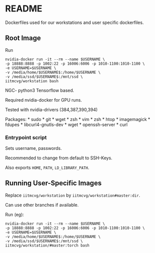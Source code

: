 # README

Dockerfiles used for our workstations and user specific dockerfiles.

## Root Image

Run

```
nvidia-docker run -it --rm --name $USERNAME \
-p 18888:8888 -p 1002:22 -p 16006:6006 -p 1010-1100:1010-1100 \
-e USERNAME=$USERNAME \
-v /media/home/$USERNAME$:/home/$USERNAME \
-v /media/ssd/$USERNAME$:/mnt/ssd \
iitmcvg/workstation bash
```

NGC- python3 Tensorflow based.

Required nvidia-docker for GPU runs.

Tested with nvidia-drivers (384,387,390,394)

Packages:
    * sudo
    * git 
    * wget 
    * zsh 
    * vim 
    * zsh 
    * htop 
    * imagemagick 
    * fdupes 
    * libcurl4-gnutls-dev 
    * wget 
    * openssh-server 
    * curl 

### Entrypoint script

Sets username, passwords.

Recommended to change from default to SSH-Keys.

Also exports `HOME`, `PATH`, `LD_LIBRARY_PATH`.

## Running User-Specific Images

Replace `iitmcvg/workstation` by `iitmcvg/workstation#master:dir`.

Can use other branches if available.

Run (eg):

```
nvidia-docker run -it --rm --name $USERNAME \
-p 18888:8888 -p 1002:22 -p 16006:6006 -p 1010-1100:1010-1100 \
-e USERNAME=$USERNAME \
-v /media/home/$USERNAME$:/home/$USERNAME \
-v /media/ssd/$USERNAME$:/mnt/ssd \
iitmcvg/workstation/#master:torch bash
```